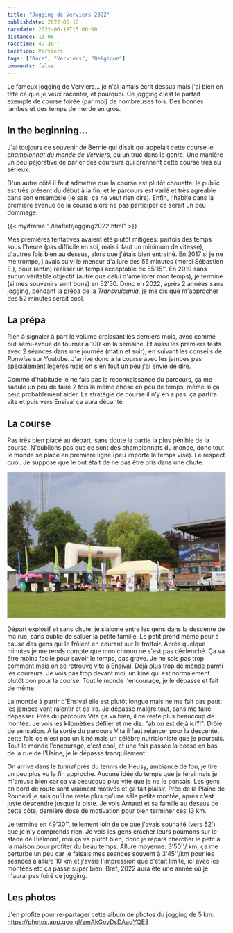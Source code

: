 ```yaml
---
title: "Jogging de Verviers 2022"
publishdate: 2022-06-18
racedate: 2022-06-18T15:00:00
distance: 13.06
racetime: 49'30''
location: Verviers
tags: ["Race", "Verviers", "Belgique"]
comments: false
---
```



Le fameux jogging de Verviers... je n'ai jamais écrit dessus mais j'ai bien en tête ce que je veux raconter, et pourquoi. Ce jogging c'est le parfait exemple de course foirée (par moi) de nombreuses fois. Des bonnes jambes et des temps de merde en gros.

## In the beginning...

J'ai toujours ce souvenir de Bernie qui disait qui appelait cette course le _championnat du monde de Verviers_, ou un truc dans le genre. Une manière un peu péjorative de parler des coureurs qui prennent cette course très au sérieux.

D'un autre côté il faut admettre que la course est plutôt chouette: le public est très présent du début à la fin, et le parcours est varié et très agréable dans son ensembsle (je sais, ça ne veut rien dire). Enfin, j'habite dans la première avenue de la course alors ne pas participer ce serait un peu dommage. 

{{< myiframe "./leaflet/jogging2022.html" >}}

Mes premières tentatives avaient été plutôt mitigées: parfois des temps sous l'heure (pas difficile en soi, mais il faut un minimum de vitesse), d'autres fois bien au dessus, alors que j'étais bien entrainé.
En 2017 si je ne me trompe, j'avais suivi le meneur d'allure des 55 minutes (merci Sébastien E.), pour (enfin) réaliser un temps acceptable de 55'15''. En 2019 sans aucun véritable objectif (autre que celui d'améliorer mon temps), je termine (si mes souvenirs sont bons) en 52'50. Donc en 2022, après 2 années sans jogging, pendant la prépa de la _Transvulcania_, je me dis que m'approcher des 52 minutes serait cool.

## La prépa

Rien à signaler à part le volume croissant les derniers mois, avec comme but semi-avoué de tourner à 100 km la semaine. Et aussi les premiers tests avec 2 séances dans une journée (matin et soir), en suivant les conseils de _Runwise_ sur Youtube. J'arrive donc à la course avec les jambes pas spécialement légères mais on s'en fout un peu j'ai envie de dire.

Comme d'habitude je ne fais pas la reconnaissance du parcours, ça me saoule un peu de faire 2 fois la même chose en peu de temps, même si ça peut probablement aider. La stratégie de course il n'y en a pas: ça partira vite et puis vers Ensival ça aura décanté.

## La course

Pas très bien placé au départ, sans doute la partie la plus pénible de la course. N'oublions pas que ce sont des championnats du monde, donc tout le monde se place en première ligne (peu importe le temps visé). Le respect quoi. Je suppose que le but était de ne pas être pris dans une chute.

![Ligne d'arrivée](./images/joggingverviers02.JPG)

Départ explosif et sans chute, je slalome entre les gens dans la descente de ma rue, sans oublie de saluer la petite famille. Le petit prend même peur à cause des gens qui le frôlent en courant sur le trottoir. Après quelque minutes je me rends compte que mon chrono ne s'est pas déclenché. Ça va être moins facile pour savoir le temps, pas grave. Je ne sais pas trop comment mais on se retrouve vite à Ensival. Déjà plus trop de monde parmi les coureurs. Je vois pas trop devant moi, un kiné qui est normalement plutôt bon pour la course. Tout le monde l'encourage, je le dépasse et fait de même.

La montée à partir d'Ensival elle est plutôt longue mais ne me fait pas peut: les jambes vont ralentir et ça ira. Je dépasse malgré tout, sans me faire dépasser. Près du parcours Vita ça va bien, il ne reste plus beaucoup de montée. Je vois les kilomètres défiler et me dis: "ah on est déjà ici?!". Drôle de sensation. À la sortie du parcours Vita il faut relancer pour la descente, cette fois ce n'est pas un kiné mais un célèbre nutricioniste que je poursuis. Tout le monde l'encourage, c'est cool, et une fois passée la bosse en bas de la rue de l'Usine, je le dépasse tranquilement.  

On arrive dans le _tunnel_ près du tennis de Heusy, ambiance de fou, je tire un peu plus vu la fin approche. Aucune idée du temps que je ferai mais je m'amuse bien car ça va beaucoup plus vite que je ne le pensais. Les gens en bord de route sont vraiment motivés et ça fait plaisir. Près de la Plaine de Rouheid je sais qu'il ne reste plus qu'une sâle petite montée, après c'est juste descendre jusque la piste. Je vois Arnaud et sa famille au dessus de cette côte, dernière dose de motivation pour bien terminer ces 13 km.

Je termine en 49'30'', tellement loin de ce que j'avais souhaité (vers 52') que je n'y comprends rien. Je vois les gens cracher leurs poumons sur le stade de Biélmont, moi ça va plutôt bien, donc je repars chercher le petit à la maison pour profiter du beau temps. Allure moyenne: 3'50''/ km, ça me perturbe un peu car je faisais mes séances souvent à 3'45''/km pour les séances à allure 10 km et j'avais l'impression que c'était limite, ici avec les montées etc ça passe super bien. Bref, 2022 aura été une année où je n'aurai pas foiré ce jogging.

## Les photos

J'en profite pour re-partager cette album de photos du jogging de 5 km:
https://photos.app.goo.gl/zmAkGoyDsDAaqYQE8
